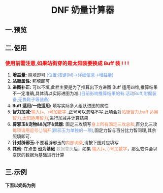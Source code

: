 <h1 id="-div-align-center-dnf-div-"><div align="center"> DNF 奶量计算器 </div></h1>
<h2 id="-">一.预览</h2>
<h2 id="-">二.使用</h2>
<h3 id="-buff-">
<font color=#FF0000> 使用前需注意,如果站街穿的是太阳装要换成 Buff 装 ! ! !</font>
</h3>
<ol>
<li><strong>增益量:</strong> 照填即可<font color=#6495ED> (位置:按键(M)-&gt;详细信息-&gt;增益量)</font></li>
<li><strong>站街属性:</strong> 照填即可</li>
<li><strong>进图补正:</strong> 可以不填,此栏主要是为了推算出下方进图 Buff 适用四维,推算结果不一定准确,具体请以实际进图为准.<font color=#6495ED>(目前影响推算结果的有:活动Buff,附魔装备,无畏鞋子等装备)</font></li>
<li><strong>Buff 适用/一绝适用:</strong> 填写实际多人组队进图的属性</li>
<li><strong>智力加减:</strong><font color=#FF7F50>输入(+,-)号加数字</font> ,正号可以忽略不写.此项会对<font color=#FF7F50>站街智力,buff 适用智力,太阳适用智力</font>,进行加减并计算结果</li>
<li><strong>辟邪玉&amp;宠物&amp;&amp;光环&amp;武器:</strong> 固定三攻填写<font color=#FF7F50>身上所有固定三攻总和</font>,百分比三攻<font color=#FF7F50>每项请用逗号(,)隔开</font><font color=#6495ED>(辟邪玉为单独的一项)</font>,固定力智与百分比力智同理,其余照填即可.</li>
<li><strong>针对辟邪玉:</strong>不要看辟邪玉的<font color=#FF7F50>内部词条</font>,请按下图对应填写</li>
<li><strong>其他:</strong> 在点击 <strong>设为基础</strong><font color=#A9A9A9> 数据变灰</font>后，如果 <font color=#FF7F50>输入(+,-)号加数字</font>，那么软件会以变灰的数据为基础进行计算</li>
</ol>
<h2 id="-">三.示例</h2>
<h4 id="-">下面以奶妈为例</h4>
